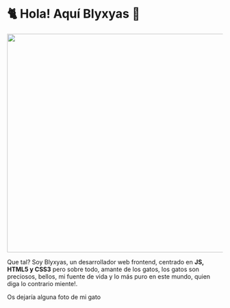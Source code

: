 <h1>🐈 Hola! Aquí Blyxyas 👋</h1>
<p align="center">
<img src="https://i.pinimg.com/originals/7f/ae/97/7fae97b0d62464f833f75a7cce0a9902.gif" witdh="512" height="512">
  </p>
  
  
Que tal? Soy Blyxyas, un desarrollador web frontend, centrado en <b>JS, HTML5 y CSS3</b> pero sobre todo, amante de los gatos, los gatos son preciosos, bellos, mi fuente de vida y lo más puro en este mundo, quien diga lo contrario miente!.

Os dejaría alguna foto de mi gato
